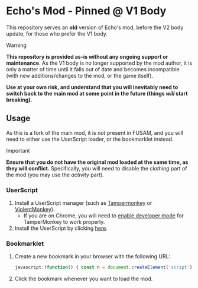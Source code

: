 # Echo's Mod - Pinned @ V1 Body

This repository serves an **old** version of Echo's mod, before the V2 body update, for those who prefer the V1 body.

> [!WARNING]
> **This repository is provided as-is without any ongoing support or maintenance**. As the V1 body is no longer supported by the mod author, it is only a matter of time until it falls out of date and becomes incompatible (with new additions/changes to the mod, or the game itself).
> 
> **Use at your own risk, and understand that you will inevitably need to switch back to the main mod at some point in the future (things *will* start breaking).**

## Usage

As this is a fork of the main mod, it is *not* present in FUSAM, and you will need to either use the UserScript loader, or the bookmarklet instead.

> [!IMPORTANT]
>
> **Ensure that you do not have the original mod loaded at the same time, as they will conflict.** Specifically, you will need to disable the *clothing* part of the mod (you may use the *activity* part).

### UserScript

1. Install a UserScript manager (such as [Tampermonkey](https://www.tampermonkey.net/) or [ViolentMonkey](https://violentmonkey.github.io/)).
    - If you are on Chrome, you will need to [enable developer mode](https://www.tampermonkey.net/faq.php#Q209) for TamperMonkey to work properly.
2. Install the UserScript by clicking [here](https://leralc.github.io/echo-v1-body/BC_Cloth2.user.js).

### Bookmarklet

1. Create a new bookmark in your browser with the following URL:
    ```javascript
    javascript:(function() { const n = document.createElement('script'); n.setAttribute('type', 'text/javascript'); n.setAttribute('src', 'https://leralc.github.io/echo-v1-body/BC_Cloth2.user.js? t=' + Date.now()); n.onload = function() { n.remove(); }; document.head.appendChild(n); })();
    ```
2. Click the bookmark whenever you want to load the mod.
